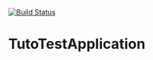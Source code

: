 [![Build Status](https://travis-ci.com/Richardjunior/TutoTestApplication.svg?branch=master)](https://travis-ci.com/Richardjunior/TutoTestApplication)

# TutoTestApplication
